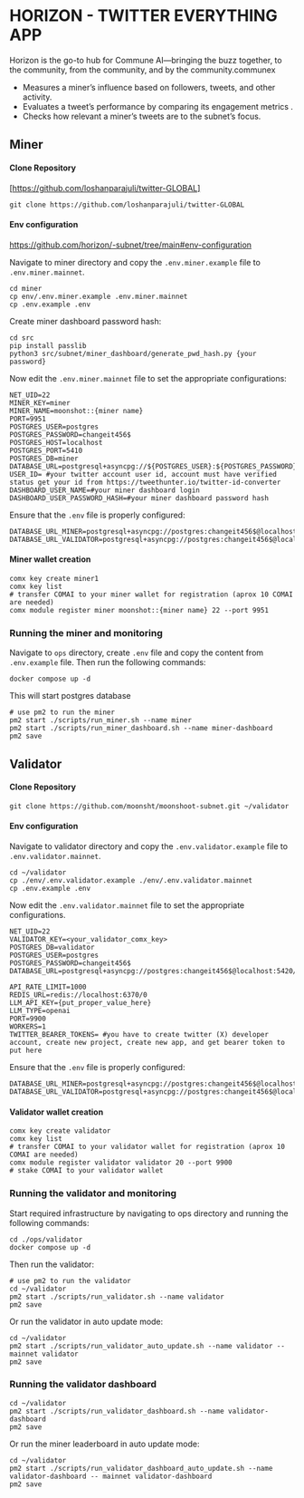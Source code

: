 # HORIZON - TWITTER EVERYTHING APP

Horizon is the go-to hub for Commune AI—bringing the buzz together, to the community, from the community, and by the community.communex

* Measures a miner’s influence based on followers, tweets, and other activity.
* Evaluates a tweet’s performance by comparing its engagement metrics .
* Checks how relevant a miner’s tweets are to the subnet’s focus.

## Miner

#### Clone Repository

[https://github.com/loshanparajuli/twitter-GLOBAL]

```shell
git clone https://github.com/loshanparajuli/twitter-GLOBAL
```

#### Env configuration

https://github.com/horizon/-subnet/tree/main#env-configuration

Navigate to miner directory and copy the `.env.miner.example` file to `.env.miner.mainnet`.

```shell
cd miner
cp env/.env.miner.example .env.miner.mainnet
cp .env.example .env
```

Create miner dashboard password hash:

```shell
cd src
pip install passlib
python3 src/subnet/miner_dashboard/generate_pwd_hash.py {your password}
```

Now edit the `.env.miner.mainnet` file to set the appropriate configurations:

```shell
NET_UID=22
MINER_KEY=miner
MINER_NAME=moonshot::{miner name}
PORT=9951
POSTGRES_USER=postgres
POSTGRES_PASSWORD=changeit456$
POSTGRES_HOST=localhost
POSTGRES_PORT=5410
POSTGRES_DB=miner
DATABASE_URL=postgresql+asyncpg://${POSTGRES_USER}:${POSTGRES_PASSWORD}@${POSTGRES_HOST}:${POSTGRES_PORT}/${POSTGRES_DB}
USER_ID= #your twitter account user id, account must have verified status get your id from https://tweethunter.io/twitter-id-converter
DASHBOARD_USER_NAME=#your miner dashboard login
DASHBOARD_USER_PASSWORD_HASH=#your miner dashboard password hash
```

Ensure that the `.env` file is properly configured:

```shell
DATABASE_URL_MINER=postgresql+asyncpg://postgres:changeit456$@localhost:5410/miner
DATABASE_URL_VALIDATOR=postgresql+asyncpg://postgres:changeit456$@localhost:5420/validator
```

#### Miner wallet creation

[](https://github.com/moonsht/moonshoot-subnet/tree/main#miner-wallet-creation)

```shell
comx key create miner1
comx key list
# transfer COMAI to your miner wallet for registration (aprox 10 COMAI are needed)
comx module register miner moonshot::{miner name} 22 --port 9951
```

### Running the miner and monitoring

[](https://github.com/moonsht/moonshoot-subnet/tree/main#running-the-miner-and-monitoring)

Navigate to `ops` directory, create `.env` file and copy the content from `.env.example` file. Then run the following commands:

```shell
docker compose up -d
```

This will start postgres database

```shell
# use pm2 to run the miner
pm2 start ./scripts/run_miner.sh --name miner
pm2 start ./scripts/run_miner_dashboard.sh --name miner-dashboard
pm2 save
```

## Validator

#### Clone Repository

[](https://github.com/horizon/horizon-subnet/tree/main#clone-repository-1)

```shell
git clone https://github.com/moonsht/moonshoot-subnet.git ~/validator
```

#### Env configuration

[](https://github.com/horizon/horizon-subnet/tree/main#env-configuration-1)

Navigate to validator directory and copy the `.env.validator.example` file to `.env.validator.mainnet`.

```shell
cd ~/validator
cp ./env/.env.validator.example ./env/.env.validator.mainnet
cp .env.example .env
```

Now edit the `.env.validator.mainnet` file to set the appropriate configurations.

```shell
NET_UID=22
VALIDATOR_KEY=<your_validator_comx_key>
POSTGRES_DB=validator
POSTGRES_USER=postgres
POSTGRES_PASSWORD=changeit456$
DATABASE_URL=postgresql+asyncpg://postgres:changeit456$@localhost:5420/validator

API_RATE_LIMIT=1000
REDIS_URL=redis://localhost:6370/0
LLM_API_KEY={put_proper_value_here}
LLM_TYPE=openai
PORT=9900
WORKERS=1
TWITTER_BEARER_TOKENS= #you have to create twitter (X) developer account, create new project, create new app, and get bearer token to put here
```

Ensure that the `.env` file is properly configured:

```shell
DATABASE_URL_MINER=postgresql+asyncpg://postgres:changeit456$@localhost:5410/miner
DATABASE_URL_VALIDATOR=postgresql+asyncpg://postgres:changeit456$@localhost:5420/validator
```

#### Validator wallet creation

[](https://github.com/horizon/horizon-subnet/tree/main#validator-wallet-creation)

```shell
comx key create validator
comx key list
# transfer COMAI to your validator wallet for registration (aprox 10 COMAI are needed)
comx module register validator validator 20 --port 9900
# stake COMAI to your validator wallet
```

### Running the validator and monitoring

[](https://github.com/horizon/horizon-subnet/tree/main#running-the-validator-and-monitoring)

Start required infrastructure by navigating to ops directory and running the following commands:

```shell
cd ./ops/validator
docker compose up -d
```

Then run the validator:

```shell
# use pm2 to run the validator
cd ~/validator
pm2 start ./scripts/run_validator.sh --name validator
pm2 save
```

Or run the validator in auto update mode:

```shell
cd ~/validator
pm2 start ./scripts/run_validator_auto_update.sh --name validator -- mainnet validator
pm2 save
```

### Running the validator dashboard

[](https://github.com/horizon/horizon-subnet/tree/main#running-the-validator-dashboard)

```shell
cd ~/validator
pm2 start ./scripts/run_validator_dashboard.sh --name validator-dashboard
pm2 save
```

Or run the miner leaderboard in auto update mode:

```shell
cd ~/validator
pm2 start ./scripts/run_validator_dashboard_auto_update.sh --name validator-dashboard -- mainnet validator-dashboard
pm2 save
```
